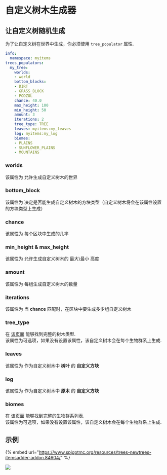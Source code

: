# 自定义树木生成器

## 让自定义树随机生成

为了让自定义树在世界中生成，你必须使用 `tree_populator` 属性.

```yaml
info:
  namespace: myitems
trees_populators:
  my_tree:
    worlds:
    - world
    bottom_blocks:
    - DIRT
    - GRASS_BLOCK
    - PODZOL
    chance: 40.0
    max_height: 100
    min_height: 50
    amount: 3
    iterations: 2
    tree_type: TREE
    leaves: myitems:my_leaves
    log: myitems:my_log
    biomes:
    - PLAINS
    - SUNFLOWER_PLAINS
    - MOUNTAINS
```

### worlds

该属性为 允许生成自定义树木的世界

### bottom\_block

该属性为 决定是否能生成自定义树木的方块类型（自定义树木将会在该属性设置的方块类型上生成）

### chance

该属性为 每个区块中生成的几率

### min\_height & max\_height

该属性为 允许生成自定义树木的 最大\最小 高度

### amount

该属性为 每组生成自定义树木的数量

### iterations

该属性为 当 **chance** 匹配时，在区块中要生成多少组自定义树木

### tree\_type

在 [该页面](https://hub.spigotmc.org/javadocs/spigot/org/bukkit/TreeType.html) 能够找到完整的树木类型.\
该属性为可选项，如果没有设置该属性，该自定义树木会在每个生物群系上生成.

### leaves

该属性为 作为自定义树木中 **树叶** 的 **自定义方块**

### log

该属性为 作为自定义树木中 **原木** 的 **自定义方块**

### biomes

在 [该页面](https://hub.spigotmc.org/javadocs/spigot/org/bukkit/block/Biome.html) 能够找到完整的生物群系列表.\
该属性为可选项，如果没有设置该属性，该自定义树木会在每个生物群系上生成.

## 示例

{% embed url="https://www.spigotmc.org/resources/trees-newtrees-itemsadder-addon.84604/" %}

![](<../../../.gitbook/assets/immagine (126).png>)
